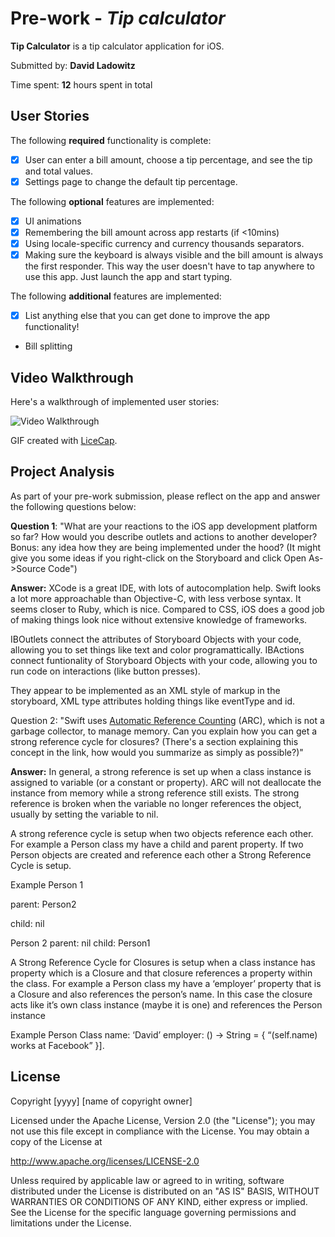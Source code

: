 # Pre-work - *Tip calculator*

**Tip Calculator** is a tip calculator application for iOS.

Submitted by: **David Ladowitz**

Time spent: **12** hours spent in total

## User Stories

The following **required** functionality is complete:

* [x] User can enter a bill amount, choose a tip percentage, and see the tip and total values.
* [x] Settings page to change the default tip percentage.

The following **optional** features are implemented:
* [x] UI animations
* [x] Remembering the bill amount across app restarts (if <10mins)
* [x] Using locale-specific currency and currency thousands separators.
* [x] Making sure the keyboard is always visible and the bill amount is always the first responder. This way the user doesn't have to tap anywhere to use this app. Just launch the app and start typing.

The following **additional** features are implemented:

- [x] List anything else that you can get done to improve the app functionality!
* Bill splitting

## Video Walkthrough 

Here's a walkthrough of implemented user stories:

<img src='http://i.imgur.com/GGoDfE4.gif' title='Video Walkthrough' width='' alt='Video Walkthrough' />

GIF created with [LiceCap](http://www.cockos.com/licecap/).

## Project Analysis

As part of your pre-work submission, please reflect on the app and answer the following questions below:

**Question 1**: 
    "What are your reactions to the iOS app development platform so far? How would you describe outlets and actions to another developer? Bonus: any idea how they are being implemented under the hood? (It might give you some ideas if you right-click on the Storyboard and click Open As->Source Code")

**Answer:** 
XCode is a great IDE, with lots of autocomplation help. 
    Swift looks a lot more approachable than Objective-C, with less verbose syntax. It seems closer to Ruby, which is nice. 
    Compared to CSS, iOS does a good job of making things look nice without extensive knowledge of frameworks.
    
 IBOutlets connect the attributes of Storyboard Objects with your code, allowing you to set things like text and color programattically. IBActions connect funtionality of Storyboard Objects with your code, allowing you to run code on interactions (like button presses).
 
 They appear to be implemented as an XML style of markup in the storyboard, XML type attributes holding things like eventType and id.

Question 2: "Swift uses [Automatic Reference Counting](https://developer.apple.com/library/content/documentation/Swift/Conceptual/Swift_Programming_Language/AutomaticReferenceCounting.html#//apple_ref/doc/uid/TP40014097-CH20-ID49) (ARC), which is not a garbage collector, to manage memory. Can you explain how you can get a strong reference cycle for closures? (There's a section explaining this concept in the link, how would you summarize as simply as possible?)"

**Answer:** In general, a strong reference is set up when a class instance is assigned to variable (or a constant or property). 
ARC will not deallocate the instance from memory while a strong reference still exists. 
The strong reference is broken when the variable no longer references the object, usually by setting the variable to nil. 

A strong reference cycle is setup when two objects reference each other. 
For example a Person class my have a child and parent property. 
If two Person objects are created and reference each other a Strong Reference Cycle is setup. 

Example
Person 1

parent: Person2

child: nil

Person 2
parent: nil
child: Person1

A Strong Reference Cycle for Closures is setup when a class instance has property which is a Closure and that closure references a property within the class.
For example a Person class my have a ‘employer’ property that is a Closure and also references the person’s name. 
In this case the closure acts like it’s own class instance (maybe it is one) and references the Person instance

Example
Person Class
name: ‘David’
employer:  () -> String = { “\(self.name) works at Facebook” }].


## License

Copyright [yyyy] [name of copyright owner]

Licensed under the Apache License, Version 2.0 (the "License");
you may not use this file except in compliance with the License.
You may obtain a copy of the License at

http://www.apache.org/licenses/LICENSE-2.0

Unless required by applicable law or agreed to in writing, software
distributed under the License is distributed on an "AS IS" BASIS,
WITHOUT WARRANTIES OR CONDITIONS OF ANY KIND, either express or implied.
See the License for the specific language governing permissions and
limitations under the License.
